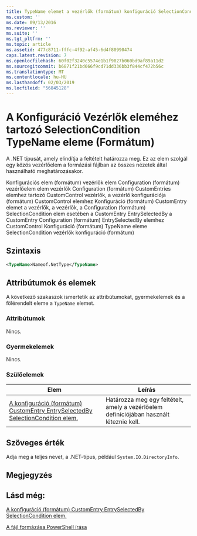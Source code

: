 ```yaml
---
title: TypeName elemet a vezérlők (formátum) konfiguráció SelectionCondition |} A Microsoft Docs
ms.custom: ''
ms.date: 09/13/2016
ms.reviewer: ''
ms.suite: ''
ms.tgt_pltfrm: ''
ms.topic: article
ms.assetid: 477c8711-fffc-4f92-af45-6d4f80990474
caps.latest.revision: 7
ms.openlocfilehash: 60f02f3240c5574e1b1f9027b060bd9af89a11d2
ms.sourcegitcommit: b6871f21bd666f9cd71dd336bb3f844cf472b56c
ms.translationtype: MT
ms.contentlocale: hu-HU
ms.lasthandoff: 02/03/2019
ms.locfileid: "56845128"
---
```

# <a name="typename-element-for-selectioncondition-for-controls-for-configuration-format"></a>A Konfiguráció Vezérlők eleméhez tartozó SelectionCondition TypeName eleme (Formátum)

A .NET típusát, amely elindítja a feltételt határozza meg. Ez az elem szolgál egy közös vezérlőelem a formázási fájlban az összes nézetek által használható meghatározásakor.

Konfigurációs elem (formátum) vezérlők elem Configuration (formátum) vezérlőelem elem vezérlők Configuration (formátum) CustomEntries elemhez tartozó CustomControl vezérlők, a vezérlő konfigurációja (formátum) CustomControl elemhez Konfiguráció (formátum) CustomEntry elemet a vezérlők, a vezérlők, a Configuration (formátum) SelectionCondition elem esetében a CustomEntry EntrySelectedBy a CustomEntry Configuration (formátum) EntrySelectedBy elemhez CustomControl Konfiguráció (formátum) TypeName eleme SelectionCondition vezérlők konfiguráció (formátum)

## <a name="syntax"></a>Szintaxis

```xml
<TypeName>Nameof.NetType</TypeName>

```

## <a name="attributes-and-elements"></a>Attribútumok és elemek

A következő szakaszok ismertetik az attribútumokat, gyermekelemek és a fölérendelt eleme a `TypeName` elemet.

### <a name="attributes"></a>Attribútumok

Nincs.

### <a name="child-elements"></a>Gyermekelemek

Nincs.

### <a name="parent-elements"></a>Szülőelemek

|Elem|Leírás|
|-------------|-----------------|
|[A konfiguráció (formátum) CustomEntry EntrySelectedBy SelectionCondition elem.](./selectioncondition-element-for-entryselectedby-for-controls-for-configuration-format.md)|Határozza meg egy feltételt, amely a vezérlőelem definíciójában használt léteznie kell.|

## <a name="text-value"></a>Szöveges érték

Adja meg a teljes nevet, a .NET-típus, például `System.IO.DirectoryInfo`.

## <a name="remarks"></a>Megjegyzés

## <a name="see-also"></a>Lásd még:

[A konfiguráció (formátum) CustomEntry EntrySelectedBy SelectionCondition elem.](./selectioncondition-element-for-entryselectedby-for-controls-for-configuration-format.md)

[A fájl formázása PowerShell írása](./writing-a-powershell-formatting-file.md)
